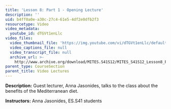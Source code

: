 ```yaml
---
title: 'Lesson 8: Part 1 - Opening Lecture'
description: ''
uid: b4ff0a0e-a30c-27c4-61e5-4df2e0dfb2f3
resourcetype: Video
video_metadata:
  youtube_id: dTGVt1enLlc
video_files:
  video_thumbnail_file: 'https://img.youtube.com/vi/dTGVt1enLlc/default.jpg'
  video_captions_file: null
  video_transcript_file: null
  archive_url: >-
    http://www.archive.org/download/MITES.S41S12/MITES_S41S12_Lesson8_Part1_300k.mp4
parent_type: CourseSection
parent_title: Video Lectures
---
```


**Description:** Guest lecturer, Anna Jasonides, talks to the class about the benefits of the Mediterranean diet.

**Instructors:** Anna Jasonides, ES.S41 students
